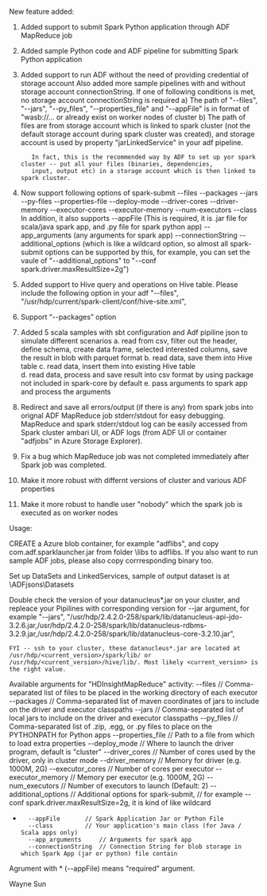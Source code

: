 New feature added:

1.  Added support to submit Spark Python application through ADF MapReduce job
2.  Added sample Python code and ADF pipeline for submitting Spark Python application
3.  Added support to run ADF without the need of providing credential of storage account
    Also added more sample pipelines with and without storage account connectionString. 
    If one of following conditions is met, no storage account connectionString is required
        a) The path of "--files", "--jars", "--py_files", "--properties_file" and "--appFile" is in format of "wasb://... or 
           already exist on worker nodes of cluster
        b) The path of files are from storage account which is linked to spark cluster (not the default storage account during
           spark cluster was created), and storage account is used by property "jarLinkedService" in your adf pipeline.

           In fact, this is the recommended way by ADF to set up yor spark cluster -- put all your files (binaries, dependencies, 
           input, output etc) in a storage account which is then linked to spark cluster.
4.  Now support following options of spark-submit
        --files
        --packages
        --jars
        --py-files
        --properties-file
        --deploy-mode
        --driver-cores
        --driver-memory
        --executor-cores
        --executor-memory
        --num-executors
        --class
    In addition, it also supports
        --appFile (This is required, it is .jar file for scala/java spark app, and .py file for spark python app)
        --app_arguments (any arguments for spark app)
        --connectionString
        --additional_options (which is like a wildcard option, so almost all spark-submit options can be supported by this,
                              for example, you can set the vaule of "--additional_options" to "--conf spark.driver.maxResultSize=2g")
5.  Added support to Hive query and operations on Hive table. Please include the following option in your adf
        "--files",
        "/usr/hdp/current/spark-client/conf/hive-site.xml",
6.  Support “--packages” option
7.  Added 5 scala samples with sbt configuration and Adf pipiline json to simulate different scenarios
        a. read from csv, filter out the header, define schema, create data frame, selected interested columns, save the result in blob with parquet format
        b. read data, save them into Hive table
        c. read data, insert them into existing Hive table        
        d. read data, process and save result into csv format by using package not included in spark-core by default
        e. pass arguments to spark app and process the arguments
8.  Redirect and save all errors/output (if there is any) from spark jobs into orignal ADF MapReduce job stderr/stdout for easy debugging.
    MapReduce and spark stderr/stdout log can be easily accessed from Spark cluster ambari UI, or ADF logs (from ADF UI or container "adfjobs"
    in Azure Storage Explorer).
9.  Fix a bug which MapReduce job was not completed immediately after Spark job was completed.
10. Make it more robust with differnt versions of cluster and various ADF properties 
11. Make it more robust to handle user "nobody" which the spark job is executed as on worker nodes


Usage:

CREATE a Azure blob container, for example "adflibs", and copy com.adf.sparklauncher.jar from folder \libs to adflibs. 
        If you also want to run sample ADF jobs, please also copy corrresponding binary too.

Set up DataSets and LinkedServices, sample of output dataset is at \ADFjsons\Datasets

Double check the version of your datanucleus*.jar on your cluster, and repleace your Pipilines with corresponding version for --jar argument, for example
    "--jars",
    "/usr/hdp/2.4.2.0-258/spark/lib/datanucleus-api-jdo-3.2.6.jar,/usr/hdp/2.4.2.0-258/spark/lib/datanucleus-rdbms-3.2.9.jar,/usr/hdp/2.4.2.0-258/spark/lib/datanucleus-core-3.2.10.jar",

    FYI -- ssh to your cluster, these datanucleus*.jar are located at /usr/hdp/<current_version>/spark/lib/ or /usr/hdp/<current_version>/hive/lib/. Most likely <current_version> is the right value.

Available arguments for "HDInsightMapReduce" activity:
        --files			// Comma-separated list of files to be placed in the working directory of each executor
        --packages		// Comma-separated list of maven coordinates of jars to include on the driver and executor classpaths
        --jars			// Comma-separated list of local jars to include on the driver and executor classpaths
        --py_files		// Comma-separated list of .zip, .egg, or .py files to place on the PYTHONPATH for Python apps
        --properties_file	// Path to a file from which to load extra properties
	--deploy_mode		// Where to launch the driver program, default is "cluster"
        --driver_cores		// Number of cores used by the driver, only in cluster mode
        --driver_memory		// Memory for driver (e.g. 1000M, 2G) 
        --executor_cores	// Number of cores per executor
        --executor_memory	// Memory per executor (e.g. 1000M, 2G) 
        --num_executors		// Number of executors to launch (Default: 2)
        --additional_options	// Additional options for spark-submit, 
                            	// for example --conf spark.driver.maxResultSize=2g, it is kind of like wildcard
*       --appFile		// Spark Application Jar or Python File
        --class	 		// Your application's main class (for Java / Scala apps only)
        --app_arguments		// Arguments for spark app
        --connectionString	// Connection String for blob storage in which Spark App (jar or python) file contain

Agrument with * (--appFile) means "required" argument.

Wayne Sun
